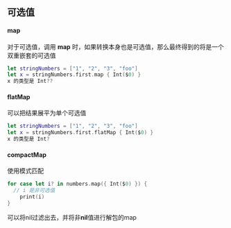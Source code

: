 ## 可选值

#### map

对于可选值，调用 **map** 时，如果转换本身也是可选值，那么最终得到的将是一个双重嵌套的可选值

```swift
let stringNumbers = ["1", "2", "3", "foo"]
let x = stringNumbers.first.map { Int($0) }
x 的类型是 Int??
```

#### flatMap

可以把结果展平为单个可选值

```swift
let stringNumbers = ["1", "2", "3", "foo"]
let x = stringNumbers.first.flatMap { Int($0) }
x 的类型是 Int?
```

#### compactMap

使用模式匹配

```swift
for case let i? in numbers.map({ Int($0) }) {
  // i 是非可选值
	print(i)
}
```

可以将nil过滤出去，并将非**nil**值进行解包的map

